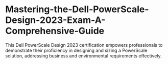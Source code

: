 # Mastering-the-Dell-PowerScale-Design-2023-Exam-A-Comprehensive-Guide
This Dell PowerScale Design 2023 certification empowers professionals to demonstrate their proficiency in designing and sizing a PowerScale solution, addressing business and environmental requirements effectively. 
